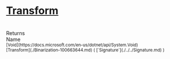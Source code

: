 # [Transform](./Binarization-100663644.md)


<br>
Returns<img width=542/>Name
<br>
<sub>[Void](https://docs.microsoft.com/en-us/dotnet/api/System.Void)</sub><img width=500/><sub>[Transform](./Binarization-100663644.md) ( [`Signature`](./../../Signature.md) )</sub><br>


